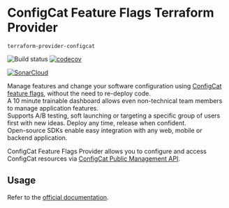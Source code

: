 # ConfigCat Feature Flags Terraform Provider 
`terraform-provider-configcat`

![Build status](https://github.com/configcat/terraform-provider-configcat/workflows/Go/badge.svg)
[![codecov](https://codecov.io/gh/configcat/terraform-provider-configcat/branch/master/graph/badge.svg)](https://codecov.io/gh/configcat/terraform-provider-configcat)  

[![SonarCloud](https://sonarcloud.io/images/project_badges/sonarcloud-white.svg)](https://sonarcloud.io/dashboard?id=configcat_terraform-provider-configcat)

Manage features and change your software configuration using [ConfigCat feature flags](https://configcat.com), without the need to re-deploy code.  
A 10 minute trainable dashboard allows even non-technical team members to manage application features.  
Supports A/B testing, soft launching or targeting a specific group of users first with new ideas. Deploy any time, release when confident.  
Open-source SDKs enable easy integration with any web, mobile or backend application.

ConfigCat Feature Flags Provider allows you to configure and access ConfigCat resources via [ConfigCat Public Management API](https://api.configcat.com/). 

## Usage

Refer to the [official documentation](https://registry.terraform.io/providers/configcat/configcat/latest/docs).